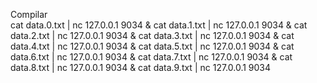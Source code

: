 Compilar <br>
cat data.0.txt | nc 127.0.0.1 9034 & cat data.1.txt | nc 127.0.0.1 9034 & cat data.2.txt | nc 127.0.0.1 9034 & cat data.3.txt | nc 127.0.0.1 9034 & cat data.4.txt | nc 127.0.0.1 9034 & cat data.5.txt | nc 127.0.0.1 9034 & cat data.6.txt | nc 127.0.0.1 9034 & cat data.7.txt | nc 127.0.0.1 9034 & cat data.8.txt | nc 127.0.0.1 9034 & cat data.9.txt | nc 127.0.0.1 9034 
